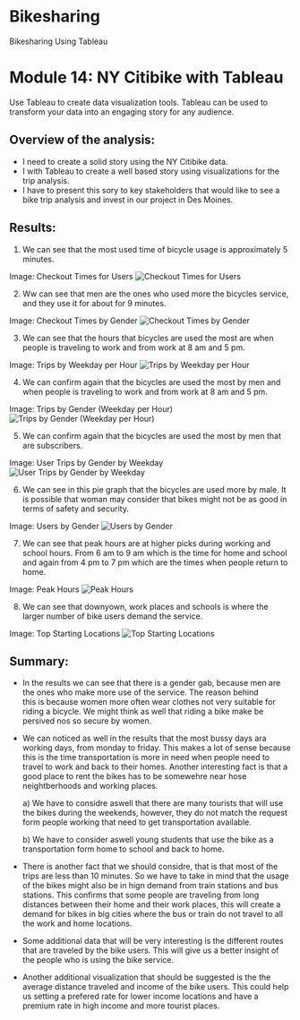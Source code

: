 # Bikesharing
Bikesharing Using Tableau

# Module 14: NY Citibike with Tableau
Use Tableau to create data visualization tools. Tableau can be used to transform your data into an engaging story for any audience.

## Overview of the analysis:
- I need to create a solid story using the NY Citibike data.
- I with Tableau to create a well based story using visualizations for the trip analysis.
- I have to present this sory to key stakeholders that would like to see a bike trip analysis and invest in our project in Des Moines.

## Results: 
1. We can see that the most used time of bicycle usage is approximately 5 minutes.

Image: Checkout Times for Users
![Checkout Times for Users](https://user-images.githubusercontent.com/95668609/161472730-035e8a4a-3b7a-4569-b42f-89e5b9962d9e.png)


2. Ww can see that men are the ones who used more the bicycles service, and they use it for about for 9 minutes.

Image: Checkout Times by Gender
![Checkout Times by Gender](https://user-images.githubusercontent.com/95668609/161472745-8b4538c5-af9b-4f06-84dc-00d6b8dd69a9.png)


3. We can see that the hours that bicycles are used the most are when people is traveling to work and from work at 8 am and 5 pm.

Image: Trips by Weekday per Hour
![Trips by Weekday per Hour](https://user-images.githubusercontent.com/95668609/161472760-f57b21f0-918a-41bd-ba27-fa8928311731.png)


4. We can confirm again that the bicycles are used the most by men and when people is traveling to work and from work at 8 am and 5 pm.

Image: Trips by Gender (Weekday per Hour)
![Trips by Gender (Weekday per Hour)](https://user-images.githubusercontent.com/95668609/161472778-84b337e5-9835-4c3d-8753-79683c04e791.png)


5. We can confirm again that the bicycles are used the most by men that are subscribers.

Image: User Trips by Gender by Weekday
![User Trips by Gender by Weekday](https://user-images.githubusercontent.com/95668609/161472805-653d8c07-109f-4d5d-a8d9-bf8b0a854a95.png)


6. We can see in this pie graph that the bicycles are used more by male. It is possible that woman may consider that bikes might not be 
as good in terms of safety and security.

Image: Users by Gender
![Users by Gender](https://user-images.githubusercontent.com/95668609/161472818-c8d197d8-41ef-413a-859a-35612a125d03.png)


7. We can see that peak hours are at higher picks during working and school hours. From 6 am to 9 am which is the time for home and school
and again from 4 pm to 7 pm which are the times when people return to home. 

Image: Peak Hours
![Peak Hours](https://user-images.githubusercontent.com/95668609/161472835-c3922aee-ac0a-470d-b42b-6cdfdaddd620.png)


8. We can see that downyown, work places and schools is where the larger number of bike users demand the service. 

Image: Top Starting Locations
![Top Starting Locations](https://user-images.githubusercontent.com/95668609/161472850-dc0a10b0-a16a-499c-8846-219dd93dae30.png)



## Summary:     
- In the results we can see that there is a gender gab, because men are the ones who make more use of the service. The reason behind  
this is because women more often wear clothes not very suitable for riding a bicycle. We might think as well that riding a bike make 
be persived nos so secure by women.

- We can noticed as well in the results that the most bussy days ara working days, from monday to friday. This makes a lot of sense
because this is the time transportation is more in need when people need to travel to work and back to their homes. Another interesting
fact is that a good place to rent the bikes has to be somewehre near hose neightberhoods and working places.

    a) We have to considre aswell that there are many tourists that will use the bikes during the weekends, however, they do not match
    the request form people working that need to get transportation available. 

    b) We have to consider aswell young students that use the bike as a transportation form home to school and back to home.

- There is another fact that we should considre, that is that most of the trips are less than 10 minutes. So we have to take in mind 
that the usage of the bikes might also be in hign demand from train stations and bus stations. This confirms that some people are traveling 
from long distances between their home and their work places, this will create a demand for bikes in big cities where the bus or train do
not travel to all the work and home locations. 

- Some additional data that will be very interesting is the different routes that are traveled by the bike users. This will give us a better
insight of the people who is using the bike service.

- Another additional visualization that should be suggested is the the average distance traveled and income of the bike users. This could help
us setting a prefered rate for lower income locations and have a premium rate in high income and more tourist places.

